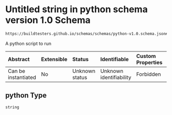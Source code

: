 # Untitled string in python schema version 1.0 Schema

```txt
https://buildtesters.github.io/schemas/schemas/python-v1.0.schema.json#/properties/python
```

A python script to run

| Abstract            | Extensible | Status         | Identifiable            | Custom Properties | Additional Properties | Access Restrictions | Defined In                                                                        |
| :------------------ | :--------- | :------------- | :---------------------- | :---------------- | :-------------------- | :------------------ | :-------------------------------------------------------------------------------- |
| Can be instantiated | No         | Unknown status | Unknown identifiability | Forbidden         | Allowed               | none                | [python-v1.0.schema.json*](../out/python-v1.0.schema.json "open original schema") |

## python Type

`string`
